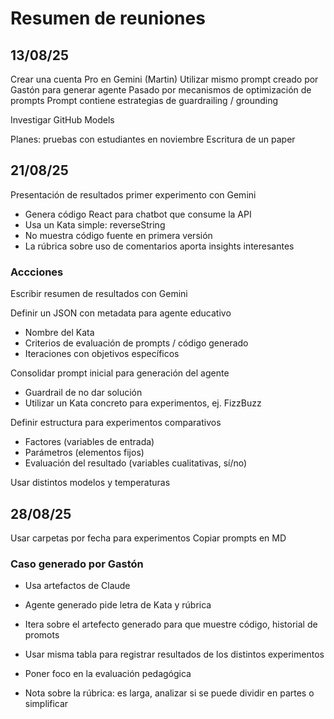 # Resumen de reuniones


## 13/08/25

Crear una cuenta Pro en Gemini (Martin)
Utilizar mismo prompt creado por Gastón para generar agente
Pasado por mecanismos de optimización de prompts
Prompt contiene estrategias de guardrailing / grounding

Investigar GitHub Models

Planes: pruebas con estudiantes en noviembre
Escritura de un paper


## 21/08/25

Presentación de resultados primer experimento con Gemini
- Genera código React para chatbot que consume la API
- Usa un Kata simple: reverseString
- No muestra código fuente en primera versión
- La rúbrica sobre uso de comentarios aporta insights interesantes

### Accciones

Escribir resumen de resultados con Gemini

Definir un JSON con metadata para agente educativo
- Nombre del Kata
- Criterios de evaluación de prompts / código generado
- Iteraciones con objetivos específicos

Consolidar prompt inicial para generación del agente
- Guardrail de no dar solución
- Utilizar un Kata concreto para experimentos, ej. FizzBuzz

Definir estructura para experimentos comparativos
- Factores (variables de entrada)
- Parámetros (elementos fijos)
- Evaluación del resultado (variables cualitativas, sí/no)

Usar distintos modelos y temperaturas

## 28/08/25
Usar carpetas por fecha para experimentos
Copiar prompts en MD

### Caso generado por Gastón
- Usa artefactos de Claude
- Agente generado pide letra de Kata y rúbrica
- Itera sobre el artefecto generado para que muestre código, historial de promots

- Usar misma tabla para registrar resultados de los distintos experimentos
- Poner foco en la evaluación pedagógica
- Nota sobre la rúbrica: es larga, analizar si se puede dividir en partes o simplificar

